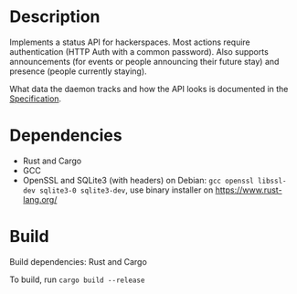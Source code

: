 
# Description
Implements a status API for hackerspaces. Most actions require authentication (HTTP Auth with a common password). Also supports announcements (for events or people announcing their future stay) and presence (people currently staying).

What data the daemon tracks and how the API looks is documented in the [Specification](api-specification.md).

# Dependencies
* Rust and Cargo
* GCC
* OpenSSL and SQLite3 (with headers)
on Debian: `gcc openssl libssl-dev sqlite3-0 sqlite3-dev`, use binary installer on https://www.rust-lang.org/

# Build
Build dependencies: Rust and Cargo

To build, run `cargo build --release`


